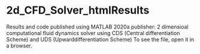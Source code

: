 # 2d_CFD_Solver_htmlResults
Results and code published using MATLAB 2020a publisher: 2 dimensioal computational fluid dynamics solver using CDS (Central differentiation Scheme) and UDS (Upwarddifferentiation Scheme)
To see the file, open it in a browser.
